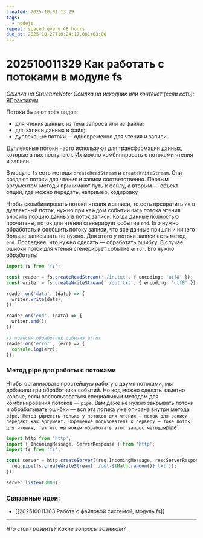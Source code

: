 ```yaml
---
created: 2025-10-01 13:29
tags:
  - nodejs
repeat: spaced every 48 hours
due_at: 2025-10-27T10:24:17.081+03:00
---
```

# 202510011329 Как работать с потоками в модуле fs

*Ссылка на StructureNote:*
*Ссылка на исходник или контекст (если есть):* [ЯПрактикум](https://practicum.yandex.ru/learn/backend-nodejs/courses/16b47298-e20d-4fde-9619-1ab305039a00/sprints/564238/topics/57910525-b12b-4241-8764-6b23c37a80fc/lessons/cfdcffd9-668b-4969-b37d-a99b7d93f74e/)


Потоки бывают трёх видов:

- для чтения данных из тела запроса или из файла;
- для записи данных в файл;
- дуплексные потоки — одновременно для чтения и записи.

Дуплексные потоки часто используют для трансформации данных, которые в них поступают. 
Их можно комбинировать с потоками чтения и записи.

В модуле `fs` есть методы `createReadStream` и `createWriteStream`. Они создают потоки для чтения и записи соответственно. Первым аргументом методы принимают путь к файлу, а вторым — объект опций, где можно передать, например, кодировку

Чтобы скомбинировать потоки чтения и записи, то есть превратить их в дуплексный поток, нужно при каждом событии `data` потока чтения вносить порцию данных в поток записи. Когда данные полностью прочитаны, поток для чтения сгенерирует событие `end`. Его нужно обработать и сообщить потоку записи, что все данные пришли и ничего больше записывать не нужно. Для этого у потока записи есть метод `end`. Последнее, что нужно сделать — обработать ошибку. В случае ошибки поток для чтения сгенерирует событие `error`. Его нужно обработать:

```ts
import fs from 'fs';

const reader = fs.createReadStream('./in.txt', { encoding: 'utf8' });
const writer = fs.createWriteStream('./out.txt', { encoding: 'utf8' });

reader.on('data', (data) => {
  writer.write(data);
});

reader.on('end', (data) => {
  writer.end();
});

// повесим обработчик события error
reader.on('error', (err) => {
  console.log(err);
});
```

### Метод pipe для работы с потоками

Чтобы организовать простейшую работу с двумя потоками, мы добавили три обработчика событий. Но код можно сделать заметно короче, если воспользоваться специальным методом для комбинирования потоков — `pipe`. Вам даже не нужно закрывать потоки и обрабатывать ошибки — вся эта логика уже описана внутри метода `pipe. Метод `pipe` есть только у потоков для чтения — поток для записи передают как аргумент. Обращение пользователя к серверу — тоже поток для чтения, так что мы можем обработать этот запрос методом `pipe`:

```ts
import http from 'http';
import { IncomingMessage, ServerResponse } from 'http';
import fs from 'fs';

const server = http.createServer((req:IncomingMessage, res:ServerResponse) => {
  req.pipe(fs.createWriteStream(`./out-${Math.random()}.txt`));
});

server.listen(3000);
```

### Связанные идеи:

* [[202510011303 Работа с файловой системой, модуль fs]]

---

*Что стоит развить? Какие вопросы возникли?*
